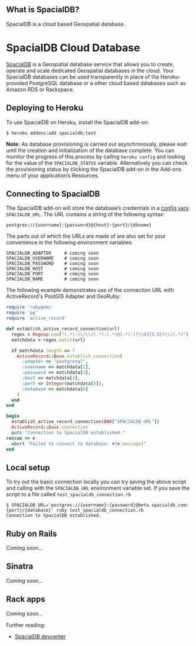 ## What is SpacialDB?

SpacialDB is a cloud based Geospatial database.


# SpacialDB Cloud Database

[SpacialDB][1] is a Geospatial database service that allows you to create, operate and scale dedicated Geospatial databases in the cloud. Your SpacialDB databases can be used transparently in place of the Heroku-provided PostgreSQL database or a other cloud based databases such as Amazon RDS or Rackspace.

   [1]: http://www.spacialdb.com (SpacialDB)
   

## Deploying to Heroku

To use SpacialDB on Heroku, install the SpacialDB add-on:

```console
$ heroku addons:add spacialdb:test
```

**Note:** As database provisioning is carried out asynchronously, please wait until the creation and initialization of the database complete. You can monitor the progress of this process by calling `heroku config` and looking for the value of the `SPACIALDB_STATUS` variable. Alternatively you can check the provisioning status by clicking the SpacialDB add-on in the Add-ons menu of your application’s Resources.


## Connecting to SpacialDB

The SpacialDB add-on will store the database’s credentials in a [config
vars][2]: `SPACIALDB_URL`. The URL contains a string of the following syntax:


  [2]: http://docs.heroku.com/config-vars (Heroku Config Vars)

    postgres://{username}:{password}@{host}:{port}/{dbname}

The parts out of which the URLs are made of are also set for your convenience in the following environment variables:

```console
SPACIALDB_ADAPTER     # coming soon
SPACIALDB_USERNAME    # coming soon
SPACIALDB_PASSWORD    # coming soon
SPACIALDB_HOST        # coming soon
SPACIALDB_PORT        # coming soon
SPACIALDB_NAME        # coming soon
```

The following example demonstrates use of the connection URL with ActiveRecord's PostGIS Adapter and GeoRuby:

```ruby
require 'rubygems'
require 'pg'
require 'active_record'

def establish_active_record_connection(url)
  regex = Regexp.new("(.*):\\/\\/(.*):(.*)@(.*):([\\d]{3,5})\\/(.*)")
  matchdata = regex.match(url)

  if matchdata.length == 7
    ActiveRecord::Base.establish_connection(
      :adapter => "postgresql",
      :username => matchdata[2],
      :password => matchdata[3],
      :host => matchdata[4],
      :port => Integer(matchdata[5]),
      :database => matchdata[6]
    )
  end
end

begin
  establish_active_record_connection(ENV["SPACIALDB_URL"])
  ActiveRecord::Base.connection
  puts "Connection to SpacialDB established."
rescue => e
  abort "Failed to connect to database: #{e.message}"
end
```

## Local setup

To try out the basic connection locally you can try saving the above script and calling with the `SPACIALDB_URL` environment variable set. If you save the script to a file called `test_spacialdb_connection.rb`

```console
$ SPACIALDB_URL='postgres://{username}:{password}@beta.spacialdb.com:{port}/{database}' ruby test_spacialdb_connection.rb
Connection to SpacialDB established.
```

## Ruby on Rails

Coming soon...

## Sinatra

Coming soon...

## Rack apps

Coming soon...


Further reading:

  * [SpacialDB devcenter](http://devcenter.spacialdb.com)
